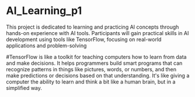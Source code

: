 # AI_Learning_p1
This project is dedicated to learning and practicing AI concepts through hands-on experience with AI tools. Participants will gain practical skills in AI development using tools like TensorFlow, focusing on real-world applications and problem-solving

#TensorFlow 
is like a toolkit for teaching computers how to learn from data and make decisions. It helps programmers build smart programs that can recognize patterns in things like pictures, words, or numbers, and then make predictions or decisions based on that understanding. It's like giving a computer the ability to learn and think a bit like a human brain, but in a simplified way.
